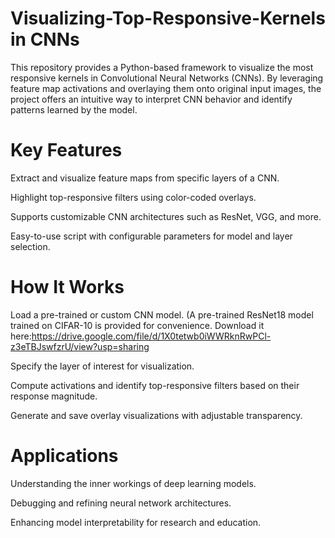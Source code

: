 # Visualizing-Top-Responsive-Kernels in CNNs

This repository provides a Python-based framework to visualize the most responsive kernels in Convolutional Neural Networks (CNNs). By leveraging feature map activations and overlaying them onto original input images, the project offers an intuitive way to interpret CNN behavior and identify patterns learned by the model.

# Key Features
Extract and visualize feature maps from specific layers of a CNN.

Highlight top-responsive filters using color-coded overlays.

Supports customizable CNN architectures such as ResNet, VGG, and more.

Easy-to-use script with configurable parameters for model and layer selection.


# How It Works
Load a pre-trained or custom CNN model. (A pre-trained ResNet18 model trained on CIFAR-10 is provided for convenience. Download it here:https://drive.google.com/file/d/1X0tetwb0iWWRknRwPCl-z3eTBJswfzrU/view?usp=sharing

Specify the layer of interest for visualization.

Compute activations and identify top-responsive filters based on their response magnitude.

Generate and save overlay visualizations with adjustable transparency.

# Applications
Understanding the inner workings of deep learning models.

Debugging and refining neural network architectures.

Enhancing model interpretability for research and education.

